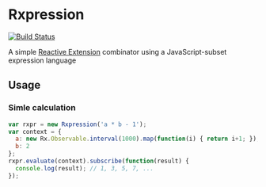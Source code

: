 # Rxpression

[![Build Status](https://travis-ci.org/stomita/rxpression.svg)](https://travis-ci.org/stomita/rxpression)

A simple [Reactive Extension](https://github.com/Reactive-Extensions/RxJS) combinator using a JavaScript-subset expression language


## Usage

### Simle calculation

```javascript
var rxpr = new Rxpression('a * b - 1');
var context = {
  a: new Rx.Observable.interval(1000).map(function(i) { return i+1; }),
  b: 2
};
rxpr.evaluate(context).subscribe(function(result) {
  console.log(result); // 1, 3, 5, 7, ...
});
```
